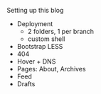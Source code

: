 Setting up this blog

* Deployment
  * 2 folders, 1 per branch
  * custom shell
* Bootstrap LESS
* 404
* Hover + DNS
* Pages: About, Archives
* Feed
* Drafts